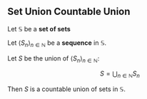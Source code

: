 ## Set Union Countable Union

Let $\mathbb S$ be a **set of sets**

Let $\langle S_n \rangle_{n \in \mathbb{N}}$ be a **sequence** in $\mathbb S$.

Let $S$ be the union of $\langle {S_n} \rangle_{n \in \mathbb{N}}$:

$$S = \bigcup_{n \in \mathbb{N}} S_n$$

Then $S$ is a countable union of sets in $\mathbb S$.
